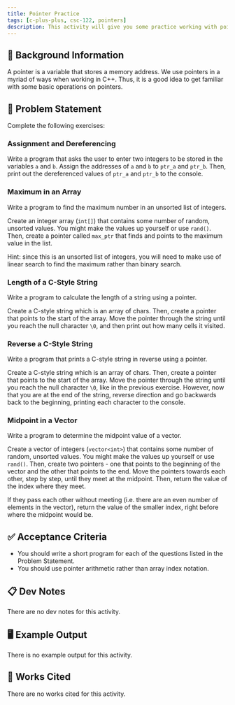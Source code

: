 ```yaml
---
title: Pointer Practice
tags: [c-plus-plus, csc-122, pointers]
description: This activity will give you some practice working with pointers.
---
```


## 🔖 Background Information

A pointer is a variable that stores a memory address. We use pointers in a myriad of ways when working in C++. Thus, it is a good idea to get familiar with some basic operations on pointers.

## 🎯 Problem Statement

Complete the following exercises:

### Assignment and Dereferencing

Write a program that asks the user to enter two integers to be stored in the variables `a` and `b`. Assign the addresses of `a` and `b` to `ptr_a` and `ptr_b`. Then, print out the dereferenced values of `ptr_a` and `ptr_b` to the console.

### Maximum in an Array

Write a program to find the maximum number in an unsorted list of integers.

Create an integer array (`int[]`) that contains some number of random, unsorted values. You might make the values up yourself or use `rand()`. Then, create a pointer called `max_ptr` that finds and points to the maximum value in the list.

Hint: since this is an unsorted list of integers, you will need to make use of linear search to find the maximum rather than binary search.

### Length of a C-Style String

Write a program to calculate the length of a string using a pointer.

Create a C-style string which is an array of chars. Then, create a pointer that points to the start of the array. Move the pointer through the string until you reach the null character `\0`, and then print out how many cells it visited.

### Reverse a C-Style String

Write a program that prints a C-style string in reverse using a pointer.

Create a C-style string which is an array of chars. Then, create a pointer that points to the start of the array. Move the pointer through the string until you reach the null character `\0`, like in the previous exercise. However, now that you are at the end of the string, reverse direction and go backwards back to the beginning, printing each character to the console.

### Midpoint in a Vector

Write a program to determine the midpoint value of a vector.

Create a vector of integers (`vector<int>`) that contains some number of random, unsorted values. You might make the values up yourself or use `rand()`. Then, create two pointers - one that points to the beginning of the vector and the other that points to the end. Move the pointers towards each other, step by step, until they meet at the midpoint. Then, return the value of the index where they meet.

If they pass each other without meeting (i.e. there are an even number of elements in the vector), return the value of the smaller index, right before where the midpoint would be.

## ✅ Acceptance Criteria

* You should write a short program for each of the questions listed in the Problem Statement.
* You should use pointer arithmetic rather than array index notation.

## 📋 Dev Notes

There are no dev notes for this activity.

## 🖥️ Example Output

There is no example output for this activity.

## 📘 Works Cited

There are no works cited for this activity.
